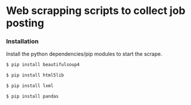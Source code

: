 #  Web scrapping scripts to collect job posting


### Installation

Install the python dependencies/pip modules to start the scrape.

```sh
$ pip install beautifulsoup4

$ pip install html5lib

$ pip install lxml

$ pip install pandas

```


